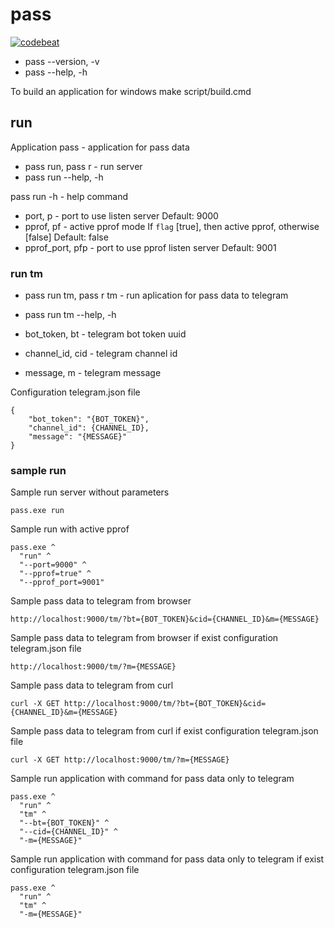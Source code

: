 # pass

[![codebeat][1]][2]

[1]: https://codebeat.co/badges/d7a74a17-b99c-4d59-a07d-20685cf169e4 "Codebeat badge"
[2]: https://codebeat.co/projects/github-com-karpovdl-pass-master "Codebeat"

* pass --version, -v
* pass --help, -h

To build an application for windows make script/build.cmd

## run

Application pass - application for pass data
* pass run, pass r - run server
* pass run --help, -h

pass run -h - help command
* port, p - port to use listen server
Default: 9000
* pprof, pf - active pprof mode
If `flag` [true], then active pprof, otherwise [false]
Default: false
* pprof_port, pfp - port to use pprof listen server
Default: 9001

### run tm

* pass run tm, pass r tm - run aplication for pass data to telegram
* pass run tm --help, -h

* bot_token, bt - telegram bot token uuid
* channel_id, cid - telegram channel id
* message, m - telegram message

Configuration telegram.json file
```
{
    "bot_token": "{BOT_TOKEN}",
    "channel_id": {CHANNEL_ID},
    "message": "{MESSAGE}"
}
```

### sample run

Sample run server without parameters
```
pass.exe run
```

Sample run with active pprof
```
pass.exe ^
  "run" ^
  "--port=9000" ^
  "--pprof=true" ^
  "--pprof_port=9001"
```

Sample pass data to telegram from browser
```
http://localhost:9000/tm/?bt={BOT_TOKEN}&cid={CHANNEL_ID}&m={MESSAGE}
```

Sample pass data to telegram from browser if exist configuration telegram.json file
```
http://localhost:9000/tm/?m={MESSAGE}
```

Sample pass data to telegram from curl
```
curl -X GET http://localhost:9000/tm/?bt={BOT_TOKEN}&cid={CHANNEL_ID}&m={MESSAGE}
```

Sample pass data to telegram from curl if exist configuration telegram.json file
```
curl -X GET http://localhost:9000/tm/?m={MESSAGE}
```

Sample run application with command for pass data only to telegram
```
pass.exe ^
  "run" ^
  "tm" ^
  "--bt={BOT_TOKEN}" ^
  "--cid={CHANNEL_ID}" ^
  "-m={MESSAGE}"
```

Sample run application with command for pass data only to telegram if exist configuration telegram.json file
```
pass.exe ^
  "run" ^
  "tm" ^
  "-m={MESSAGE}"
```

